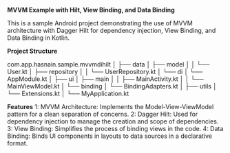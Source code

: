 **MVVM Example with Hilt, View Binding, and Data Binding**

This is a sample Android project demonstrating the use of MVVM architecture with Dagger Hilt for dependency injection, View Binding, and Data Binding in Kotlin.

**Project Structure**

com.app.hasnain.sample.mvvmdihilt
│
├── data
│   ├── model
│   │   └── User.kt
│   ├── repository
│   │   └── UserRepository.kt
│   └── di
│       └── AppModule.kt
│
├── ui
│   ├── main
│   │   ├── MainActivity.kt
│   │   └── MainViewModel.kt
│   └── binding
│       └── BindingAdapters.kt
│
├── utils
│   └── Extensions.kt
│
└── MyApplication.kt

**Features**
1: MVVM Architecture: Implements the Model-View-ViewModel pattern for a clean separation of concerns.
2: Dagger Hilt: Used for dependency injection to manage the creation and scope of dependencies.
3: View Binding: Simplifies the process of binding views in the code.
4: Data Binding: Binds UI components in layouts to data sources in a declarative format.
